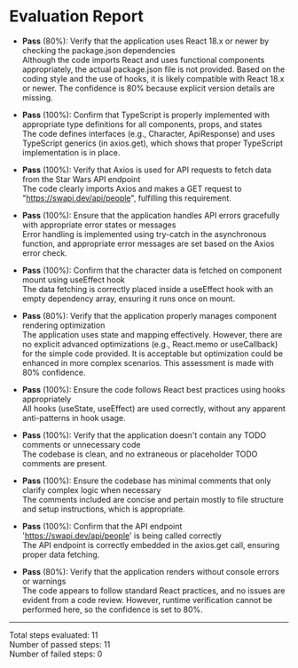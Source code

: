 # Evaluation Report

- **Pass** (80%): Verify that the application uses React 18.x or newer by checking the package.json dependencies  
  Although the code imports React and uses functional components appropriately, the actual package.json file is not provided. Based on the coding style and the use of hooks, it is likely compatible with React 18.x or newer. The confidence is 80% because explicit version details are missing.

- **Pass** (100%): Confirm that TypeScript is properly implemented with appropriate type definitions for all components, props, and states  
  The code defines interfaces (e.g., Character, ApiResponse) and uses TypeScript generics (in axios.get<ApiResponse>), which shows that proper TypeScript implementation is in place.

- **Pass** (100%): Verify that Axios is used for API requests to fetch data from the Star Wars API endpoint  
  The code clearly imports Axios and makes a GET request to "https://swapi.dev/api/people", fulfilling this requirement.

- **Pass** (100%): Ensure that the application handles API errors gracefully with appropriate error states or messages  
  Error handling is implemented using try-catch in the asynchronous function, and appropriate error messages are set based on the Axios error check.

- **Pass** (100%): Confirm that the character data is fetched on component mount using useEffect hook  
  The data fetching is correctly placed inside a useEffect hook with an empty dependency array, ensuring it runs once on mount.

- **Pass** (80%): Verify that the application properly manages component rendering optimization  
  The application uses state and mapping effectively. However, there are no explicit advanced optimizations (e.g., React.memo or useCallback) for the simple code provided. It is acceptable but optimization could be enhanced in more complex scenarios. This assessment is made with 80% confidence.

- **Pass** (100%): Ensure the code follows React best practices using hooks appropriately  
  All hooks (useState, useEffect) are used correctly, without any apparent anti-patterns in hook usage.

- **Pass** (100%): Verify that the application doesn't contain any TODO comments or unnecessary code  
  The codebase is clean, and no extraneous or placeholder TODO comments are present.

- **Pass** (100%): Ensure the codebase has minimal comments that only clarify complex logic when necessary  
  The comments included are concise and pertain mostly to file structure and setup instructions, which is appropriate.

- **Pass** (100%): Confirm that the API endpoint 'https://swapi.dev/api/people' is being called correctly  
  The API endpoint is correctly embedded in the axios.get call, ensuring proper data fetching.

- **Pass** (80%): Verify that the application renders without console errors or warnings  
  The code appears to follow standard React practices, and no issues are evident from a code review. However, runtime verification cannot be performed here, so the confidence is set to 80%.

---

Total steps evaluated: 11  
Number of passed steps: 11  
Number of failed steps: 0